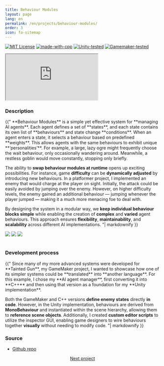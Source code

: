 ```yaml
---
title: Behaviour Modules
layout: page
lang: en
permalink: /en/projects/behaviour-modules/
order: 3
icon: fa-sitemap
---
```


[![MIT License](https://img.shields.io/badge/License-MIT-green.svg)](LICENSE)
[![made-with-cpp](https://img.shields.io/badge/C%2B%2B17-green?style=flat&label=Made%20with)](https://learn.microsoft.com/en-us/cpp/cpp/welcome-back-to-cpp-modern-cpp)
[![Unity-tested](https://img.shields.io/badge/Made%20with-Unity%20-%23000000.svg?&logo=unity)](https://unity.com)
[![Gamemaker-tested](https://img.shields.io/badge/GameMaker-orange?style=flat&logo=gamemaker&label=Made%20with)](https://gamemaker.io)

<iframe src="https://www.youtube.com/embed/t8RM2XKsNJE?si=jzgxTqzDQPRjHGed" allow="autoplay; encrypted-media; fullscreen;"></iframe>
<br>

### Description
<div class="blockText"> {{"
**Behaviour Modules** is a simple yet effective system for **managing AI agents**. Each agent defines a set of **states**, and each
state contains its own list of **behaviours** and state change **conditions**. When an agent enters a state, it selects a
behaviour based on predefined **weights**. This allows agents with the same behaviours to exhibit unique **‘personalities’**.
For example, a large, lazy ogre might frequently choose the wait behaviour, only occasionally wandering around.
Meanwhile, a restless goblin would move constantly, stopping only briefly.

The ability to **swap behaviour modules at runtime** opens up exciting possibilities. For instance, game **difficulty** can be
**dynamically adjusted** by introducing new behaviours. In a platformer project, I implemented an enemy that would charge
at the player on sight. Initially, the attack could be easily avoided by jumping over the enemy. However, on higher
difficulty levels, the enemy gained an additional behaviour — jumping whenever the player jumped — making it a much more
menacing foe to deal with.

By designing the system in a modular way, we **keep individual behaviour blocks simple** while enabling the creation of
**complex** and **varied** agent behaviours. This approach ensures **flexibility**, **maintainability**, and **scalability** across
different AI implementations.
"| markdownify }} </div>

<div class="screenshots">
    <img src="{{ site.baseurl | append: '/assets/images/behaviour modules/screenshot1.png' }}">
    <img src="{{ site.baseurl | append: '/assets/images/behaviour modules/screenshot2.png' }}">
    <img src="{{ site.baseurl | append: '/assets/images/behaviour modules/screenshot3.png' }}">
</div>
<br>

### Development process
<div class="blockText"> {{"
Since many of my more advanced systems were developed for **Tainted Gun**, my GameMaker project, I wanted to showcase how
one of its simpler systems could be **translated** into **another language**. For this example, I chose my **AI agent manager**,
first converting it into **C++** and then using that version as a foundation for my **Unity implementation**.

Both the GameMaker and C++ versions **define enemy states** directly **in code**. However, in the Unity implementation,
behaviours are derived from **MonoBehaviour** and instantiated within the scene hierarchy, allowing them to **reference
scene objects**. Additionally, I created **custom editor scripts** to utilize the inspector GUI, enabling game designers
to wire behaviours together **visually** without needing to modify code.
"| markdownify }} </div>

### Source
* [Github repo](https://github.com/sareklambert/behaviourModules)

<div style="text-align: center;">
<a href="{{ site.baseurl | append: '/en/projects/verlet-integration/index.html' }}" class="button scrolly">Next project</a>
</div>
